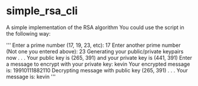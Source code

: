 # simple_rsa_cli
A simple implementation of the RSA algorithm
You could use the script in the following way:

'''
Enter a prime number (17, 19, 23, etc): 17
Enter another prime number (Not one you entered above): 23
Generating your public/private keypairs now . . .
Your public key is  (265, 391)  and your private key is  (441, 391)
Enter a message to encrypt with your private key: kevin
Your encrypted message is:
19910111882110
Decrypting message with public key  (265, 391)  . . .
Your message is:
kevin
'''
